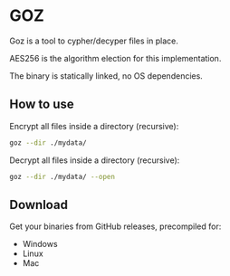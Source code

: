 # GOZ

Goz is a tool to cypher/decyper files in place.

AES256 is the algorithm election for this implementation.

The binary is statically linked, no OS dependencies.

## How to use

Encrypt all files inside a directory (recursive):

```sh
goz --dir ./mydata/
```

Decrypt all files inside a directory (recursive):

```sh
goz --dir ./mydata/ --open
```

## Download

Get your binaries from GitHub releases, precompiled for:

* Windows
* Linux
* Mac

